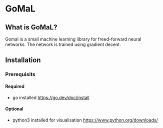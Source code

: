 # GoMaL

## What is GoMaL?

Gomal is a small machine learning library for freed-forward neural networks. The network is trained using gradient decent.

## Installation

### Prerequisits

#### Required

- go installed <https://go.dev/doc/install>

#### Optional

- python3 installed for visualisation <https://www.python.org/downloads/>

